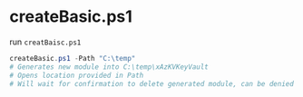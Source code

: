 # createBasic.ps1

run `creatBaisc.ps1`

```PowerShell
createBasic.ps1 -Path "C:\temp"
# Generates new module into C:\temp\xAzKVKeyVault
# Opens location provided in Path
# Will wait for confirmation to delete generated module, can be denied to leave module existing
```
